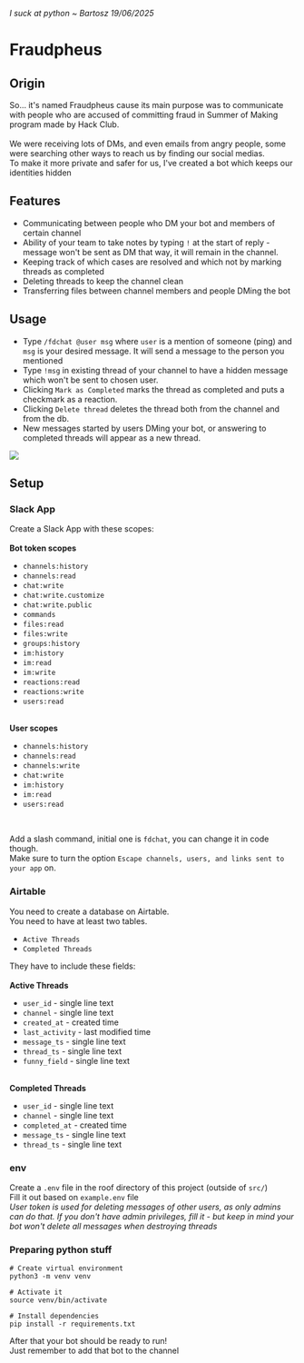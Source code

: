 <i>I suck at python ~ Bartosz 19/06/2025</i>

# Fraudpheus
## Origin
So... it's named Fraudpheus cause its main purpose was to communicate with
people who are accused of committing fraud in Summer of Making program made by Hack Club.
<br><br>
We were receiving lots of DMs, and even emails from angry people, some were searching
other ways to reach us by finding our social medias.
<br>
To make it more private and safer for us, I've created a bot which keeps our identities hidden

## Features
- Communicating between people who DM your bot and members of certain channel
- Ability of your team to take notes by typing `!` at the start of reply - message won't be sent as DM that way,
it will remain in the channel.
- Keeping track of which cases are resolved and which not by marking threads as completed
- Deleting threads to keep the channel clean
- Transferring files between channel members and people DMing the bot

## Usage
- Type `/fdchat @user msg` where `user` is a mention of someone (ping) and `msg` is your desired message. 
It will send a message to the person you mentioned
- Type `!msg` in existing thread of your channel to have a hidden message which won't be sent to chosen user.
- Clicking `Mark as Completed` marks the thread as completed and puts a checkmark as a reaction.
- Clicking `Delete thread` deletes the thread both from the channel and from the db.
- New messages started by users DMing your bot, or answering to completed threads will appear as a new thread.


<img src="https://hc-cdn.hel1.your-objectstorage.com/s/v3/1fa89e71bf580c2fafaae1f4d14505d0fa9286df_image.png">


## Setup
### Slack App
Create a Slack App with these scopes:<br><br>
<b>Bot token scopes</b>
- `channels:history`
- `channels:read`
- `chat:write`
- `chat:write.customize`
- `chat:write.public`
- `commands`
- `files:read`
- `files:write`
- `groups:history`
- `im:history`
- `im:read`
- `im:write`
- `reactions:read`
- `reactions:write`
- `users:read`
<br><br>

<b>User scopes</b>
- `channels:history`
- `channels:read`
- `channels:write`
- `chat:write`
- `im:history`
- `im:read`
- `users:read`

<br>

Add a slash command, initial one is `fdchat`, you can change it in code though.
<br>
Make sure to turn the option `Escape channels, users, and links sent to your app` on.


### Airtable
You need to create a database on Airtable.
<br>
You need to have at least two tables.
- `Active Threads`
- `Completed Threads`

They have to include these fields:<br><br>
<b>Active Threads</b>
- `user_id` - single line text
- `channel` - single line text
- `created_at` - created time
- `last_activity` - last modified time
- `message_ts` - single line text
- `thread_ts` - single line text
- `funny_field` - single line text
<br><br>

<b>Completed Threads</b>
- `user_id` - single line text
- `channel` - single line text
- `completed_at` - created time
- `message_ts` - single line text
- `thread_ts` - single line text


### env
Create a `.env` file in the roof directory of this project (outside of `src/`)
<br>
Fill it out based on `example.env` file<br>
<i>User token is used for deleting messages of other users, as only admins can do that. If you
don't have admin privileges, fill it - but keep in mind your bot won't delete all messages when destroying threads</i>


### Preparing python stuff
```
# Create virtual environment
python3 -m venv venv

# Activate it
source venv/bin/activate

# Install dependencies
pip install -r requirements.txt
```

After that your bot should be ready to run!<br>
Just remember to add that bot to the channel